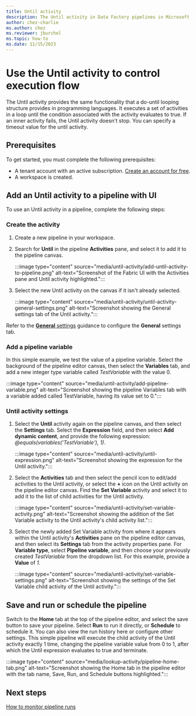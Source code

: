 ```yaml
---
title: Until activity
description: The Until activity in Data Factory pipelines in Microsoft Fabric executes a set of activities in a loop until the condition associated with the activity evaluates to true or it times out. 
author: chez-charlie
ms.author: chez
ms.reviewer: jburchel
ms.topic: how-to
ms.date: 11/15/2023
---
```


# Use the Until activity to control execution flow

The Until activity provides the same functionality that a do-until looping structure provides in programming languages. It executes a set of activities in a loop until the condition associated with the activity evaluates to true. If an inner activity fails, the Until activity doesn't stop. You can specify a timeout value for the until activity.

## Prerequisites

To get started, you must complete the following prerequisites:

- A tenant account with an active subscription. [Create an account for free](../get-started/fabric-trial.md).
- A workspace is created.

## Add an Until activity to a pipeline with UI

To use an Until activity in a pipeline, complete the following steps:

### Create the activity

1. Create a new pipeline in your workspace.
1. Search for **Until** in the pipeline **Activities** pane, and select it to add it to the pipeline canvas.

   :::image type="content" source="media/until-activity/add-until-activity-to-pipeline.png" alt-text="Screenshot of the Fabric UI with the Activities pane and Until activity highlighted.":::

1. Select the new Until activity on the canvas if it isn't already selected.

   :::image type="content" source="media/until-activity/until-activity-general-settings.png" alt-text="Screenshot showing the General settings tab of the Until activity.":::

Refer to the [**General** settings](activity-overview.md#general-settings) guidance to configure the **General** settings tab.

### Add a pipeline variable

In this simple example, we test the value of a pipeline variable. Select the background of the pipeline editor canvas, then select the **Variables** tab, and add a new integer type variable called _TestVariable_ with the value 0.

:::image type="content" source="media/until-activity/add-pipeline-variable.png" alt-text="Screenshot showing the pipeline Variables tab with a variable added called TestVariable, having its value set to 0.":::

### Until activity settings

1. Select the **Until** activity again on the pipeline canvas, and then select the **Settings** tab. Select the **Expression** field, and then select **Add dynamic content**, and provide the following expression: _@equals(variables('TestVariable'), 1)_.

   :::image type="content" source="media/until-activity/until-expression.png" alt-text="Screenshot showing the expression for the Until activity.":::

1. Select the **Activities** tab and then select the pencil icon to edit/add activities to the Until activity, or select the **+** icon on the Until activity on the pipeline editor canvas. Find the **Set Variable** activity and select it to add it to the list of child activities for the Until activity.

   :::image type="content" source="media/until-activity/set-variable-activity.png" alt-text="Screenshot showing the addition of the Set Variable activity to the Until activity's child activity list.":::

1. Select the newly added Set Variable activity from where it appears within the Until activity's **Activities** pane on the pipeline editor canvas, and then select its **Settings** tab from the activity properties pane. For **Variable type**, select **Pipeline variable**, and then choose your previously created _TestVariable_ from the dropdown list. For this example, provide a **Value** of _1_.

   :::image type="content" source="media/until-activity/set-variable-settings.png" alt-text="Screenshot showing the settings of the Set Variable child activity of the Until activity.":::

## Save and run or schedule the pipeline

Switch to the **Home** tab at the top of the pipeline editor, and select the save button to save your pipeline. Select **Run** to run it directly, or **Schedule** to schedule it. You can also view the run history here or configure other settings. This simple pipeline will execute the child activity of the Until activity exactly 1 time, changing the pipeline variable value from 0 to 1, after which the Until expression evaluates to true and terminate.

:::image type="content" source="media/lookup-activity/pipeline-home-tab.png" alt-text="Screenshot showing the Home tab in the pipeline editor with the tab name, Save, Run, and Schedule buttons highlighted.":::

## Next steps

[How to monitor pipeline runs](monitor-pipeline-runs.md)
